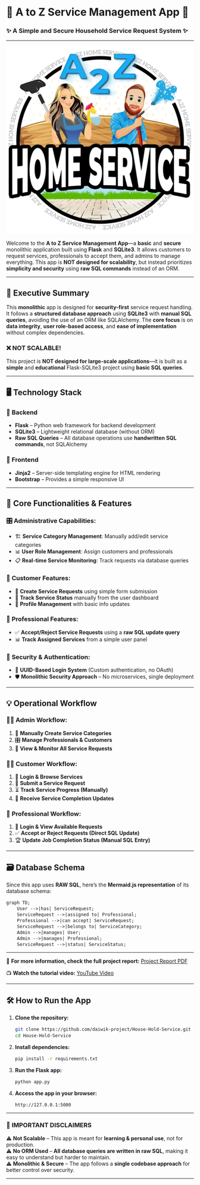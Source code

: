 

# 🌟 **A to Z Service Management App** 🌟  
### ✨ **A Simple and Secure Household Service Request System** ✨  

---

![Household Service App](https://raw.githubusercontent.com/daiwik-project/House-Hold-Service/refs/heads/main/templates/stack/index.jpg)  

Welcome to the **A to Z Service Management App**—a **basic** and **secure** monolithic application built using **Flask** and **SQLite3**. It allows customers to request services, professionals to accept them, and admins to manage everything. This app is **NOT designed for scalability**, but instead prioritizes **simplicity and security** using **raw SQL commands** instead of an ORM.  

---

## 💼 **Executive Summary**  

This **monolithic** app is designed for **security-first** service request handling. It follows a **structured database approach** using **SQLite3** with **manual SQL queries**, avoiding the use of an ORM like SQLAlchemy. The **core focus** is on **data integrity**, **user role-based access**, and **ease of implementation** without complex dependencies.  

### ❌ **NOT SCALABLE!**  
This project is **NOT designed for large-scale applications**—it is built as a **simple** and **educational** Flask-SQLite3 project using **basic SQL queries**.  

---

## 🖥️ **Technology Stack**  

### 🐍 **Backend**  
- **Flask** – Python web framework for backend development  
- **SQLite3** – Lightweight relational database (without ORM)  
- **Raw SQL Queries** – All database operations use **handwritten SQL commands**, not SQLAlchemy  

### 🎨 **Frontend**  
- **Jinja2** – Server-side templating engine for HTML rendering  
- **Bootstrap** – Provides a simple responsive UI  

---

## 🚀 **Core Functionalities & Features**  

### 🎛️ **Administrative Capabilities:**  
- 🏗 **Service Category Management**: Manually add/edit service categories  
- 📊 **User Role Management**: Assign customers and professionals  
- 📋 **Real-time Service Monitoring**: Track requests via database queries  

### 👥 **Customer Features:**  
- 📌 **Create Service Requests** using simple form submission  
- 📅 **Track Service Status** manually from the user dashboard  
- 👤 **Profile Management** with basic info updates  

### 🔧 **Professional Features:**  
- ✅ **Accept/Reject Service Requests** using a **raw SQL update query**  
- 📊 **Track Assigned Services** from a simple user panel  

### 🔐 **Security & Authentication:**  
- 🔑 **UUID-Based Login System** (Custom authentication, no OAuth)  
- 🛡 **Monolithic Security Approach** – No microservices, single deployment  

---

## 💡 **Operational Workflow**  

### 🧑‍💼 **Admin Workflow:**  
1. 📂 **Manually Create Service Categories**  
2. 🎛 **Manage Professionals & Customers**  
3. 📝 **View & Monitor All Service Requests**  

### 👨‍🎓 **Customer Workflow:**  
1. 🔐 **Login & Browse Services**  
2. 📝 **Submit a Service Request**  
3. ⏳ **Track Service Progress (Manually)**  
4. 🏅 **Receive Service Completion Updates**  

### 🔧 **Professional Workflow:**  
1. 🔐 **Login & View Available Requests**  
2. ✅ **Accept or Reject Requests (Direct SQL Update)**  
3. 🏆 **Update Job Completion Status (Manual SQL Entry)**  

---

## 🗃️ **Database Schema**  

Since this app uses **RAW SQL**, here’s the **Mermaid.js representation** of its database schema:  

```mermaid
graph TD;
    User -->|has| ServiceRequest;
    ServiceRequest -->|assigned to| Professional;
    Professional -->|can accept| ServiceRequest;
    ServiceRequest -->|belongs to| ServiceCategory;
    Admin -->|manages| User;
    Admin -->|manages| Professional;
    ServiceRequest -->|status| ServiceStatus;
```

---

🔗 **For more information, check the full project report:** [Project Report PDF](https://github.com/daiwik-project/House-Hold-Service/blob/main/Project%20Report.pdf)  

📺 **Watch the tutorial video:** [YouTube Video](https://youtu.be/yrqrI5WAHhI)  

---

## 🛠️ **How to Run the App**  

1. **Clone the repository:**  
   ```sh
   git clone https://github.com/daiwik-project/House-Hold-Service.git
   cd House-Hold-Service
   ```

2. **Install dependencies:**  
   ```sh
   pip install -r requirements.txt
   ```

3. **Run the Flask app:**  
   ```sh
   python app.py
   ```

4. **Access the app in your browser:**  
   ```
   http://127.0.0.1:5000
   ```

---

### 🛑 **IMPORTANT DISCLAIMERS**  
⚠ **Not Scalable** – This app is meant for **learning & personal use**, not for production.  
⚠ **No ORM Used** – **All database queries are written in raw SQL**, making it easy to understand but harder to maintain.  
⚠ **Monolithic & Secure** – The app follows a **single codebase approach** for better control over security.  

---
